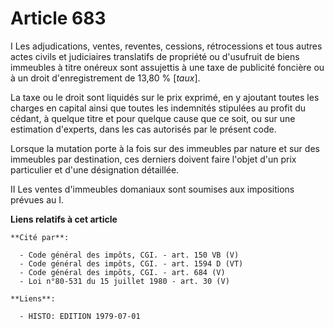 # Article 683

I  Les adjudications, ventes, reventes, cessions, rétrocessions et tous autres actes civils et judiciaires translatifs de
propriété ou d'usufruit de biens immeubles à titre onéreux sont assujettis à une taxe de publicité foncière ou à un droit
d'enregistrement de 13,80 % [*taux*].

La taxe ou le droit sont liquidés sur le prix exprimé, en y ajoutant toutes les charges en capital ainsi que toutes les
indemnités stipulées au profit du cédant, à quelque titre et pour quelque cause que ce soit, ou sur une estimation d'experts,
dans les cas autorisés par le présent code.

Lorsque la mutation porte à la fois sur des immeubles par nature et sur des immeubles par destination, ces derniers doivent
faire l'objet d'un prix particulier et d'une désignation détaillée.

II  Les ventes d'immeubles domaniaux sont soumises aux impositions prévues au I.

**Liens relatifs à cet article**

	**Cité par**:

	  - Code général des impôts, CGI. - art. 150 VB (V)
	  - Code général des impôts, CGI. - art. 1594 D (VT)
	  - Code général des impôts, CGI. - art. 684 (V)
	  - Loi n°80-531 du 15 juillet 1980 - art. 30 (V)

	**Liens**:

	  - HISTO: EDITION 1979-07-01
